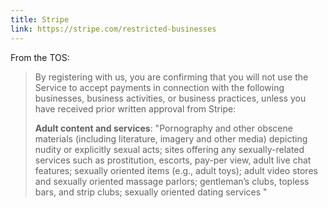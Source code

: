 ```yaml
---
title: Stripe
link: https://stripe.com/restricted-businesses
---
```


From the TOS:

> By registering with us, you are confirming that you will not use the Service to accept payments in connection with the following businesses, business activities, or business practices, unless you have received prior written approval from Stripe:
>
> **Adult content and services**: "Pornography and other obscene materials (including literature, imagery and other media) depicting nudity or explicitly sexual acts; sites offering any sexually-related services such as prostitution, escorts, pay-per view, adult live chat features; sexually oriented items (e.g., adult toys); adult video stores and sexually oriented massage parlors; gentleman’s clubs, topless bars, and strip clubs; sexually oriented dating services "
